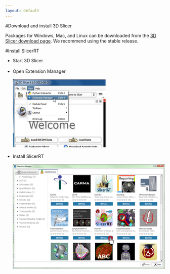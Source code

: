 ```yaml
---
layout: default
---
```

#Download and install 3D Slicer

Packages for Windows, Mac, and Linux can be downloaded from the [3D Slicer download page](http://download.slicer.org/). We recommend using the stable release.

#Install SlicerRT

*   Start 3D Slicer
<br><br>
*   Open Extension Manager
<br><br>
![3D Slicer - Open Extension Manager](images/SlicerCorner.png)
<br><br>
*   Install SlicerRT
<br><br>
![3D Slicer - Extension Manager Browser](images/SlicerRT_0.10_ExtensionManager_Browser_ClickOnSlicerRT.png)
